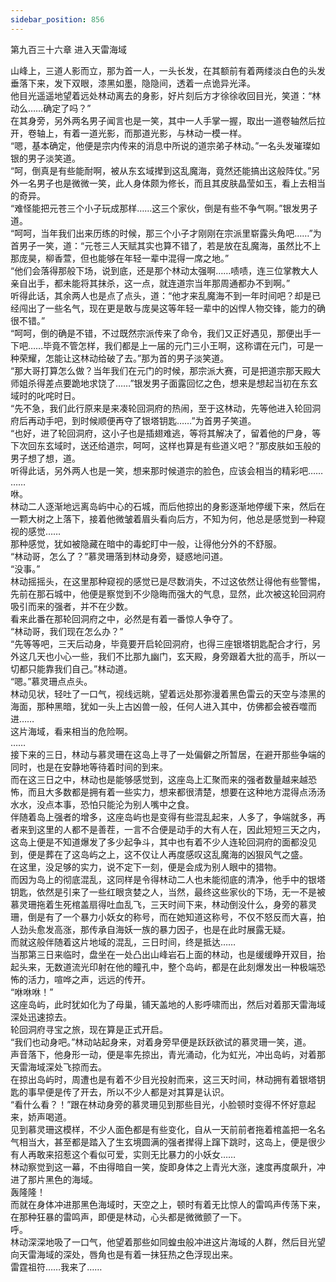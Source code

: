 ```yaml
---
sidebar_position: 856
---
```

 第九百三十六章 进入天雷海域


山峰上，三道人影而立，那为首一人，一头长发，在其额前有着两缕淡白色的头发垂落下来，发下双眼，漆黑如墨，隐隐间，透着一点诡异光泽。  
他目光遥遥地望着远处林动离去的身影，好片刻后方才徐徐收回目光，笑道：“林动么……确定了吗？”  
在其身旁，另外两名男子闻言也是一笑，其中一人手掌一握，取出一道卷轴然后拉开，卷轴上，有着一道光影，而那道光影，与林动一模一样。  
“嗯，基本确定，他便是宗内传来的消息中所说的道宗弟子林动。”一名头发璀璨如银的男子淡笑道。  
“呵，倒真是有些能耐啊，被从东玄域撵到这乱魔海，竟然还能搞出这般阵仗。”另外一名男子也是微微一笑，此人身体颇为修长，而且其皮肤晶莹如玉，看上去相当的奇异。  
“难怪能把元苍三个小子玩成那样……这三个家伙，倒是有些不争气啊。”银发男子道。  
“呵呵，当年我们出来历练的时候，那三个小子才刚刚在宗派里崭露头角吧……”为首男子一笑，道：“元苍三人天赋其实也算不错了，若是放在乱魔海，虽然比不上那庞昊，柳香萱，但也能够在年轻一辈中混得一席之地。”  
“他们会落得那般下场，说到底，还是那个林动太强啊……啧啧，连三位掌教大人亲自出手，都未能将其抹杀，这一点，就连道宗当年那周通都办不到啊。”  
听得此话，其余两人也是点了点头，道：“他才来乱魔海不到一年时间吧？却是已经闯出了一些名气，现在更是敢与庞昊这等年轻一辈中的凶悍人物交锋，能力的确很不错。”  
“呵呵，倒的确是不错，不过既然宗派传来了命令，我们又正好遇见，那便出手一下吧……毕竟不管怎样，我们都是上一届的元门三小王啊，这称谓在元门，可是一种荣耀，怎能让这林动给破了去。”那为首的男子淡笑道。  
“那大哥打算怎么做？当年我们在元门的时候，那宗派大赛，可是把道宗那天殿大师姐杀得差点要跪地求饶了……”银发男子面露回忆之色，想来是想起当初在东玄域时的叱咤时日。  
“先不急，我们此行原来是来凑轮回洞府的热闹，至于这林动，先等他进入轮回洞府后再动手吧，到时候顺便再夺了银塔钥匙……”为首男子笑道。  
“也好，进了轮回洞府，这小子也是插翅难逃，等将其解决了，留着他的尸身，等下次回东玄域时，送还给道宗，呵呵，这样也算是有些道义吧？”那皮肤如玉般的男子想了想，道。  
听得此话，另外两人也是一笑，想来那时候道宗的脸色，应该会相当的精彩吧……  
……  
咻。  
林动二人逐渐地远离岛屿中心的石城，而后他掠出的身影逐渐地停缓下来，然后在一颗大树之上落下，接着他微皱着眉头看向后方，不知为何，他总是感觉到一种窥视的感觉……  
那种感觉，犹如被隐藏在暗中的毒蛇盯中一般，让得他分外的不舒服。  
“林动哥，怎么了？”慕灵珊落到林动身旁，疑惑地问道。  
“没事。”  
林动摇摇头，在这里那种窥视的感觉已是尽数消失，不过这依然让得他有些警惕，先前在那石城中，他便是察觉到不少隐晦而强大的气息，显然，此次被这轮回洞府吸引而来的强者，并不在少数。  
看来此番在那轮回洞府之中，必然是有着一番惊人争夺了。  
“林动哥，我们现在怎么办？”  
“先等等吧，三天后动身，毕竟要开启轮回洞府，也得三座银塔钥匙配合才行，另外这几天也小心一些，我们不比那九幽门，玄天殿，身旁跟着大批的高手，所以一切都只能靠我们自己。”林动道。  
“嗯。”慕灵珊点点头。  
林动见状，轻吐了一口气，视线远眺，望着远处那弥漫着黑色雷云的天空与漆黑的海面，那种黑暗，犹如一头上古凶兽一般，任何人进入其中，仿佛都会被吞噬而进……  
这片海域，看来相当的危险啊。  
……  
接下来的三日，林动与慕灵珊在这岛上寻了一处偏僻之所暂居，在避开那些争端的同时，也是在安静地等待着时间的到来。  
而在这三日之中，林动也是能够感觉到，这座岛上汇聚而来的强者数量越来越恐怖，而且大多数都是拥有着一些实力，想来都很清楚，想要在这种地方混得点汤汤水水，没点本事，恐怕只能沦为别人嘴中之食。  
伴随着岛上强者的增多，这座岛屿也是变得有些混乱起来，人多了，争端就多，再者来到这里的人都不是善茬，一言不合便是动手的大有人在，因此短短三天之内，这岛上便是不知道爆发了多少起争斗，其中也有着不少人连轮回洞府的面都没见到，便是葬在了这岛屿之上，这不仅让人再度感叹这乱魔海的凶狠风气之盛。  
在这里，没足够的实力，说不定下一刻，便是会成为别人眼中的猎物。  
而因为岛上的彻底混乱，这同样是令得林动二人也未能彻底的清净，他手中的银塔钥匙，依然是引来了一些红眼贪婪之人，当然，最终这些家伙的下场，无一不是被慕灵珊拖着生死棺盖扇得吐血乱飞，三天时间下来，林动倒没什么，身旁的慕灵珊，倒是有了一个暴力小妖女的称号，而在她知道这称号，不仅不怒反而大喜，拍人劲头愈发高涨，那传承自海妖一族的暴力因子，也是在此时展露无疑。  
而就这般伴随着这片地域的混乱，三日时间，终是抵达……  
当那第三日来临时，盘坐在一处凸出山峰岩石上面的林动，也是缓缓睁开双目，抬起头来，无数道流光印射在他的瞳孔中，整个岛屿，都是在此刻爆发出一种极端恐怖的活力，喧哗之声，远远的传开。  
“咻咻咻！”  
这座岛屿，此时犹如化为了母巢，铺天盖地的人影呼啸而出，然后对着那天雷海域深处迅速掠去。  
轮回洞府寻宝之旅，现在算是正式开启。  
“我们也动身吧。”林动站起身来，对着身旁早便是跃跃欲试的慕灵珊一笑，道。  
声音落下，他身形一动，便是率先掠出，青光涌动，化为虹光，冲出岛屿，对着那天雷海域深处飞掠而去。  
在掠出岛屿时，周遭也是有着不少目光投射而来，这三天时间，林动拥有着银塔钥匙的事早便是传了开去，所以不少人都是对其算是认识。  
“看什么看？！”跟在林动身旁的慕灵珊见到那些目光，小脸顿时变得不怀好意起来，娇声喝道。  
见到慕灵珊这模样，不少人面色都是有些变化，自从一天前前者拖着棺盖把一名名气相当大，甚至都是踏入了生玄境圆满的强者撵得上蹿下跳时，这岛上，便是很少有人再敢来招惹这个看似可爱，实则无比暴力的小妖女……  
林动察觉到这一幕，不由得暗自一笑，旋即身体之上青光大涨，速度再度飙升，冲进了那片黑色的海域。  
轰隆隆！  
而就在身体冲进那黑色海域时，天空之上，顿时有着无比惊人的雷鸣声传荡下来，在那种狂暴的雷鸣声，即便是林动，心头都是微微颤了一下。  
呼。  
林动深深地吸了一口气，他望着那些如同蝗虫般冲进这片海域的人群，然后目光望向天雷海域的深处，唇角也是有着一抹狂热之色浮现出来。  
雷霆祖符……我来了……  
  
  
